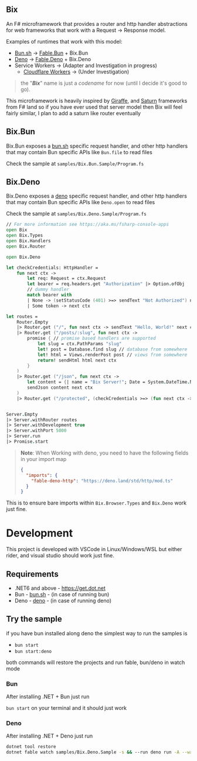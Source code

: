 [bun.sh]: https://bun.sh
[deno]: https://deno.land
[giraffe]: https://giraffe.wiki
[saturn]: https://github.com/SaturnFramework/Saturn
[fable]: https://fable.io
[fable.bun]: https://github.com/AngelMunoz/fable-bun
[fable.deno]: https://github.com/AngelMunoz/fable-deno
[Cloudflare Workers]: https://developers.cloudflare.com/workers/

## Bix

An F# microframework that provides a router and http handler abstractions for web frameworks that work with a Request -> Response model.

Examples of runtimes that work with this model:

- [Bun.sh] -> [Fable.Bun] + Bix.Bun
- [Deno] -> [Fable.Deno] + Bix.Deno
- Service Workers -> (Adapter and Investigation in progress)
  - [Cloudflare Workers] -> (Under Investigation)


> the "**_Bix_**" name is just a _codename_ for now (until I decide it's good to go).

This microframework is heavily inspired by [Giraffe], and [Saturn] frameworks from F# land so if you have ever used that server model then Bix will feel fairly similar, I plan to add a saturn like router eventually

## Bix.Bun

Bix.Bun exposes a [bun.sh] specific request handler, and other http handlers that may contain Bun specific APIs like `Bun.file` to read files

Check the sample at `samples/Bix.Bun.Sample/Program.fs`

## Bix.Deno

Bix.Deno exposes a [deno] specific request handler, and other http handlers that may contain Bun specific APIs like `Deno.open` to read files

Check the sample at `samples/Bix.Deno.Sample/Program.fs`

```fsharp
// For more information see https://aka.ms/fsharp-console-apps
open Bix
open Bix.Types
open Bix.Handlers
open Bix.Router

open Bix.Deno

let checkCredentials: HttpHandler =
    fun next ctx ->
        let req: Request = ctx.Request
        let bearer = req.headers.get "Authorization" |> Option.ofObj
        // dummy handler
        match bearer with
        | None -> (setStatusCode (401) >=> sendText "Not Authorized") next ctx
        | Some token -> next ctx

let routes =
    Router.Empty
    |> Router.get ("/", fun next ctx -> sendText "Hello, World!" next ctx)
    |> Router.get ("/posts/:slug", fun next ctx ->
        promise { // promise based handlers are supported
            let slug = ctx.PathParams "slug"
            let! post = Database.find slug // database from somewhere
            let! html = Views.renderPost post // views from somewhere
            return! sendHtml html next ctx
        }
    )
    |> Router.get ("/json", fun next ctx ->
        let content = {| name = "Bix Server!"; Date = System.DateTime.Now |}
        sendJson content next ctx
    )
    |> Router.get ("/protected", (checkCredentials >=> (fun next ctx -> sendText "I'm protected!" next ctx)))


Server.Empty
|> Server.withRouter routes
|> Server.withDevelopment true
|> Server.withPort 5000
|> Server.run
|> Promise.start
```

> **Note**: When Working with deno, you need to have the following fields in your import map
>
> ```json
> {
>   "imports": {
>     "fable-deno-http": "https://deno.land/std/http/mod.ts"
>   }
> }
> ```

This is to ensure bare imports within `Bix.Browser.Types` and `Bix.Deno` work just fine.

# Development

This project is developed with VSCode in Linux/Windows/WSL but either rider, and visual studio should work just fine.

## Requirements

- .NET6 and above - https://get.dot.net
- Bun - [bun.sh] - (in case of running bun)
- Deno - [deno] - (in case of running deno)

## Try the sample

if you have bun installed along deno the simplest way to run the samples is

- `bun start`
- `bun start:deno`

both commands will restore the projects and run fable, bun/deno in watch mode

### Bun

After installing .NET + Bun just run

`bun start` on your terminal and it should just work

### Deno

After installing .NET + Deno just run

```sh
dotnet tool restore
dotnet fable watch samples/Bix.Deno.Sample -s && --run deno run -A --watch=./samples/Bix.Deno.Sample/ ./samples/Bix.Deno.Sample/Program.fs.js`
```
